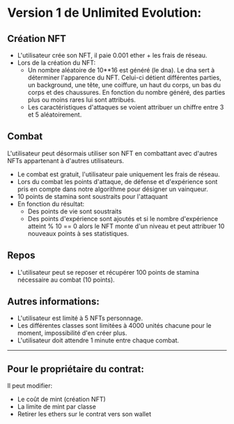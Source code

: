 # Version 1 de Unlimited Evolution:
## Création NFT
* L'utilisateur crée son NFT, il paie 0.001 ether + les frais de réseau.
* Lors de la création du NFT:
  - Un nombre aléatoire de 10**16 est généré (le dna).
Le dna sert à déterminer l'apparence du NFT. Celui-ci détient différentes parties, un background, une tête, une coiffure, un haut du corps, un bas du corps et des chaussures.
En fonction du nombre généré, des parties plus ou moins rares lui sont attribués. 
  - Les caractéristiques d'attaques se voient attribuer un chiffre entre 3 et 5 aléatoirement.

## Combat
L'utilisateur peut désormais utiliser son NFT en combattant avec d'autres NFTs appartenant à d'autres utilisateurs.
* Le combat est gratuit, l'utilisateur paie uniquement les frais de réseau.
* Lors du combat les points d'attaque, de défense et d'expérience sont pris en compte dans notre algorithme pour désigner un vainqueur.
* 10 points de stamina sont soustraits pour l'attaquant
* En fonction du résultat:
  - Des points de vie sont soustraits
  - Des points d'expérience sont ajoutés et si le nombre d'expérience atteint % 10 == 0 alors le NFT monte d'un niveau et peut attribuer 10 nouveaux points à ses statistiques.

## Repos
* L'utilisateur peut se reposer et récupérer 100 points de stamina nécessaire au combat (10 points).

## Autres informations:
* L'utilisateur est limité à 5 NFTs personnage.
* Les différentes classes sont limitées à 4000 unités chacune pour le moment, impossibilité d'en créer plus.
* L'utilisateur doit attendre 1 minute entre chaque combat.

***

## Pour le propriétaire du contrat:
Il peut modifier: 
* Le coût de mint (création NFT)
* La limite de mint par classe
* Retirer les ethers sur le contrat vers son wallet